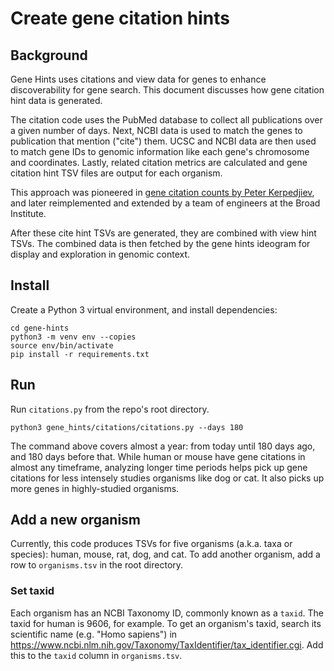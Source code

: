 # Create gene citation hints

## Background
Gene Hints uses citations and view data for genes to enhance discoverability for gene search.  This document discusses how gene citation hint data is generated.

The citation code uses the PubMed database to collect all publications over a given number of days. Next, NCBI data is used to match the genes to publication that mention ("cite") them.  UCSC and NCBI data are then used to match gene IDs to genomic information like each gene's chromosome and coordinates. Lastly, related citation metrics are calculated and gene citation hint TSV files are output for each organism.

This approach was pioneered in [gene citation counts by Peter Kerpedjiev](https://github.com/pkerpedjiev/gene-citation-counts), and later reimplemented and extended by a team of engineers at the Broad Institute.

After these cite hint TSVs are generated, they are combined with view hint TSVs.  The combined data is then fetched by the gene hints ideogram for display and exploration in genomic context.

## Install
Create a Python 3 virtual environment, and install dependencies:
```
cd gene-hints
python3 -m venv env --copies
source env/bin/activate
pip install -r requirements.txt
```

## Run
Run `citations.py` from the repo's root directory.

```
python3 gene_hints/citations/citations.py --days 180
```

The command above covers almost a year: from today until 180 days ago, and 180 days before that.  While human or mouse have gene citations in almost any timeframe, analyzing longer time periods helps pick up gene citations for less intensely studies organisms like dog or cat.  It also picks up more genes in highly-studied organisms.

## Add a new organism
Currently, this code produces TSVs for five organisms (a.k.a. taxa or species): human, mouse, rat, dog, and cat. To add another organism, add a row to `organisms.tsv` in the root directory.

###  Set taxid
Each organism has an NCBI Taxonomy ID, commonly known as a `taxid`.  The taxid for human is 9606, for example.  To get an organism's taxid, search its scientific name (e.g. "Homo sapiens") in https://www.ncbi.nlm.nih.gov/Taxonomy/TaxIdentifier/tax_identifier.cgi.  Add this to the `taxid` column in `organisms.tsv`.
